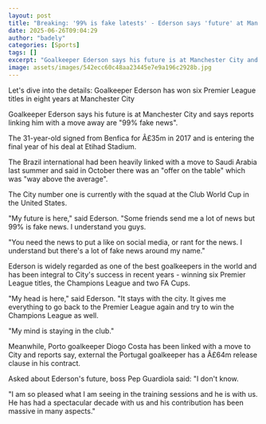 ```yaml
---
layout: post
title: "Breaking: '99% is fake latests' - Ederson says 'future' at Man City"
date: 2025-06-26T09:04:29
author: "badely"
categories: [Sports]
tags: []
excerpt: "Goalkeeper Ederson says his future is at Manchester City and says reports linking him with a move away are '99% fake news'."
image: assets/images/542ecc60c48aa23445e7e9a196c2928b.jpg
---
```


Let's dive into the details: Goalkeeper Ederson has won six Premier League titles in eight years at Manchester City

Goalkeeper Ederson says his future is at Manchester City and says reports linking him with a move away are "99% fake news".

The 31-year-old signed from Benfica for Â£35m in 2017 and is entering the final year of his deal at Etihad Stadium.

The Brazil international had been heavily linked with a move to Saudi Arabia last summer and said in October there was an "offer on the table" which was "way above the average".

The City number one is currently with the squad at the Club World Cup in the United States.

"My future is here," said Ederson. "Some friends send me a lot of news but 99% is fake news. I understand you guys.

"You need the news to put a like on social media, or rant for the news. I understand but there's a lot of fake news around my name."

Ederson is widely regarded as one of the best goalkeepers in the world and has been integral to City's success in recent years - winning six Premier League titles, the Champions League and two FA Cups.

"My head is here," said Ederson. "It stays with the city. It gives me everything to go back to the Premier League again and try to win the Champions League as well.

"My mind is staying in the club."

Meanwhile, Porto goalkeeper Diogo Costa has been linked with a move to City and reports say, external the Portugal goalkeeper has a Â£64m release clause in his contract.

Asked about Ederson's future, boss Pep Guardiola said: "I don't know.

"I am so pleased what I am seeing in the training sessions and he is with us. He has had a spectacular decade with us and his contribution has been massive in many aspects."

